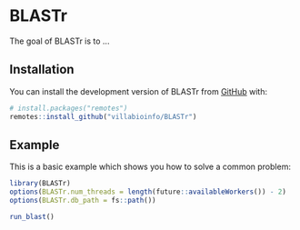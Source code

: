 
# BLASTr

<!-- badges: start -->
<!-- badges: end -->

The goal of BLASTr is to ...

## Installation

You can install the development version of BLASTr from [GitHub](https://github.com/) with:

``` r
# install.packages("remotes")
remotes::install_github("villabioinfo/BLASTr")
```

## Example

This is a basic example which shows you how to solve a common problem:

``` r
library(BLASTr)
options(BLASTr.num_threads = length(future::availableWorkers()) - 2)
options(BLASTr.db_path = fs::path())

run_blast()

```

